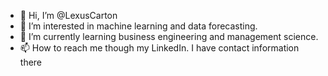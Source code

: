 - 👋 Hi, I’m @LexusCarton
- 👀 I’m interested in machine learning and data forecasting.
- 🌱 I’m currently learning business engineering and management science. 
- 📫 How to reach me though my LinkedIn. I have contact information there

<!---
LexusCarton/LexusCarton is a ✨ special ✨ repository because its `README.md` (this file) appears on your GitHub profile.
You can click the Preview link to take a look at your changes.
--->
